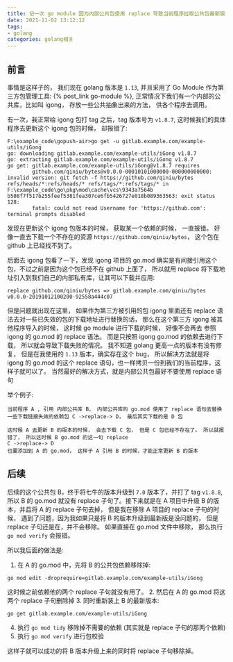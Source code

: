 ```yaml
---
title: 记一次 go module 因为内部公共包使用 replace 导致当前程序拉取公共包最新版本失败的情况
date: 2021-11-02 13:12:12
tags: 
- golang
categories: golang相关
---
```

## 前言
事情是这样子的， 我们现在 golang 版本是 `1.13`, 并且采用了 Go Module 作为第三方包管理工具: {% post_link go-module %}, 正常情况下我们有一个内部的公共库，比如叫 igong， 存放一些公共抽象出来的方法， 供各个程序去调用。

有一次，我正常给 igong 包打 tag 之后，tag 版本号为 `v1.8.7`, 这时候我们的具体程序去更新这个 igong 包的时候， 却报错了:

```text
F:\example_code\gopush-air>go get -u gitlab.example.com/example-utils/iGong
go: downloading gitlab.example.com/example-utils/iGong v1.8.7
go: extracting gitlab.example.com/example-utils/iGong v1.8.7
go get: gitlab.example.com/example-utils/iGong@v1.8.7 requires
        github.com/qiniu/bytes@v0.0.0-00010101000000-000000000000: invalid version: git fetch -f https://github.com/qiniu/bytes refs/heads/*:refs/heads/* refs/tags/*:refs/tags/* in F:\example_code\go\pkg\mod\cache\vcs\9343a7564b
b508f7f517b255feef5381fea307ce6fb5426727e018b089363563: exit status 128:
        fatal: could not read Username for 'https://github.com': terminal prompts disabled

```

发现在更新这个 igong 包版本的时候， 获取某一个依赖的时候， 一直报错。 好像一直去下载一个不存在的资源 `https://github.com/qiniu/bytes`， 这个包在 github 上已经找不到了。

后面去 igong 包看了一下，发现 igong 项目的 go.mod 确实是有间接引用这个包，不过之前是因为这个包已经不在 github 上面了， 所以就用 replace 将下载地址引入到我们自己的内部私有库，让其可以下载并应用:
```text
replace github.com/qiniu/bytes => gitlab.example.com/qiniu/bytes v0.0.0-20191012100200-92558a444c07
```
<!--more-->
但是问题就出现在这里， 如果作为第三方被引用的包 igong 里面还有 replace 语法去对一些已失效的包的下载地址进行替换的话， 那么在这个第三方 igong 被其他程序导入的时候， 这时候 go module 进行下载的时候， 好像不会再去 参照 igong 的 go.mod 的 replace 语法。 而是只按照 igong go.mod 的依赖去进行下载， 所以就会导致下载失败的情况。 我不知道 golang 更高一点的版本有没有修复， 但是在我使用的 `1.13` 版本，确实存在这个 bug， 所以解决方法就是将 igong 的 go.mod 的这个 replace 语句，也一样拷贝一份到我们的当前程序，这样子就可以了。 当然最好的解决方式，就是内部公共包最好不要使用 replace 语句

举个例子:

```text
当前程序 A , 引用 内部公共库 B， 内部公共库的 go.mod 使用了 replace 语句去替换一些下载链接失效的依赖包 C ->replace-> D， 最后其实下载的是 D 包

这时候 A 去更新 B 的版本的时候， 会去下载 C 包， 但是 C 包已经不存在了。 所以就报错了， 所以这时候 B go.mod 的这一句 replace 
C ->replace-> D
也要添加到 A 的 go.mod， 这样子 A 引用 B 的时候，才能正常更新 B 的版本
```

## 后续
后续的这个公共包 B，终于将七牛的版本升级到 `7.0` 版本了，并打了 tag `v1.8.8`,所以 B 的 go.mod 就没有 replace 子句了。接下来就是在 A 项目中升级 B 的版本，并且将 A 的 replace 子句去掉， 但是我在移除 A 项目的 replace 子句的时候， 遇到了问题，因为我如果只是将 B 的版本升级到最新版是没问题的， 但是 replace 子句还是在，并不会移除。 如果直接在 go.mod 文件中移除， 那么执行 `go mod verify` 会报错。

所以我后面的做法是:
1. 在 A 的 go.mod 中，先将 B 的公共包依赖移除掉:
```text
go mod edit -droprequire=gitlab.example.com/example-utils/iGong
```
这时候之前依赖他的两个 replace 子句就没有用了。
2. 然后在 A 的 go.mod 将这两个 replace 子句删除掉
3. 同时重新装上 B 的最新版本:
```text
go get gitlab.example.com/example-utils/iGong
```
4. 执行 `go mod tidy` 移除掉不需要的依赖 (其实就是 replace 子句的那两个依赖)
5. 执行 `go mod verify` 进行包校验

这样子就可以成功的将 B 版本升级上来的同时将 replace 子句移除掉。




